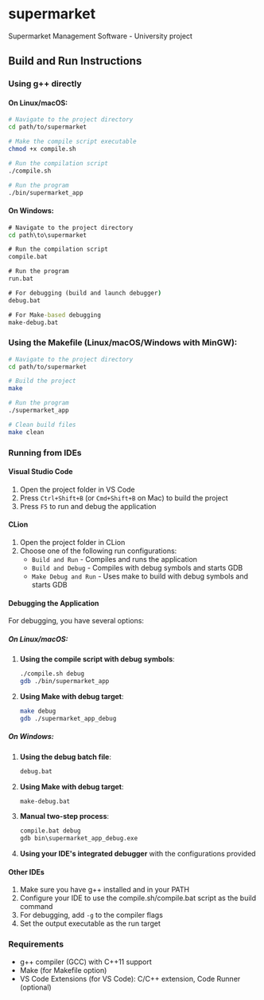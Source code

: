 # supermarket

Supermarket Management Software - University project

## Build and Run Instructions

### Using g++ directly

#### On Linux/macOS:

```bash
# Navigate to the project directory
cd path/to/supermarket

# Make the compile script executable
chmod +x compile.sh

# Run the compilation script
./compile.sh

# Run the program
./bin/supermarket_app
```

#### On Windows:

```cmd
# Navigate to the project directory
cd path\to\supermarket

# Run the compilation script
compile.bat

# Run the program
run.bat

# For debugging (build and launch debugger)
debug.bat

# For Make-based debugging
make-debug.bat
```

### Using the Makefile (Linux/macOS/Windows with MinGW):

```bash
# Navigate to the project directory
cd path/to/supermarket

# Build the project
make

# Run the program
./supermarket_app

# Clean build files
make clean
```

### Running from IDEs

#### Visual Studio Code
1. Open the project folder in VS Code
2. Press `Ctrl+Shift+B` (or `Cmd+Shift+B` on Mac) to build the project
3. Press `F5` to run and debug the application

#### CLion
1. Open the project folder in CLion
2. Choose one of the following run configurations:
   - `Build and Run` - Compiles and runs the application
   - `Build and Debug` - Compiles with debug symbols and starts GDB
   - `Make Debug and Run` - Uses make to build with debug symbols and starts GDB

#### Debugging the Application

For debugging, you have several options:

##### On Linux/macOS:

1. **Using the compile script with debug symbols**:
   ```bash
   ./compile.sh debug
   gdb ./bin/supermarket_app
   ```

2. **Using Make with debug target**:
   ```bash
   make debug
   gdb ./supermarket_app_debug
   ```

##### On Windows:

1. **Using the debug batch file**:
   ```cmd
   debug.bat
   ```

2. **Using Make with debug target**:
   ```cmd
   make-debug.bat
   ```

3. **Manual two-step process**:
   ```cmd
   compile.bat debug
   gdb bin\supermarket_app_debug.exe
   ```

4. **Using your IDE's integrated debugger** with the configurations provided

#### Other IDEs
1. Make sure you have g++ installed and in your PATH
2. Configure your IDE to use the compile.sh/compile.bat script as the build command
3. For debugging, add `-g` to the compiler flags
4. Set the output executable as the run target

### Requirements

- g++ compiler (GCC) with C++11 support
- Make (for Makefile option)
- VS Code Extensions (for VS Code): C/C++ extension, Code Runner (optional)